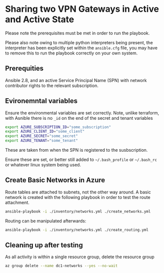 # Sharing two VPN Gateways in Active and Active State

Please note the prerequisites must be met in order to run the playbook.

Please also note owing to multiple python interpreters being present, the
interpreter has been explicitly set within the ```ansible.cfg``` file, you
may have to remove this to run the playbook correctly on your own system.

## Prerequities

Ansible 2.8, and an active Service Principal Name (SPN) with network contributor
rights to the relevant subscription.

## Evironemntal variables

Ensure the environmental variables are set correctly.  Note, unlike terraform,
with Asnible there is no ```_id``` on the end of the secret and tenant variables

```bash
export AZURE_SUBSCRIPTION_ID="some_subscription"
export AZURE_CLIENT_ID="some_client"
export AZURE_SECRET="some_secret"
export AZURE_TENANT="some_tenant"
```

These are taken from when the SPN is registered to the susbscription.

Ensure these are set, or better still added to ```~/.bash_profile```  or ```~/.bash_rc```
or whatever linux system being used.  

## Create Basic Networks in Azure

Route tables are attached to subnets, not the other way around.  A basic network is
created with the following playbook in order to test the route attachment.

```bash
ansible-playbook -i ./inventory/networks.yml ./create_networks.yml
```

Routing can be manipulated afterwards:

```bash
ansible-playbook -i ./inventory/networks.yml ./create_routing.yml
```

## Cleaning up after testing

As all activity is within a single resource group, delete the resource group

```bash
az group delete --name dc1-networks --yes --no-wait
```